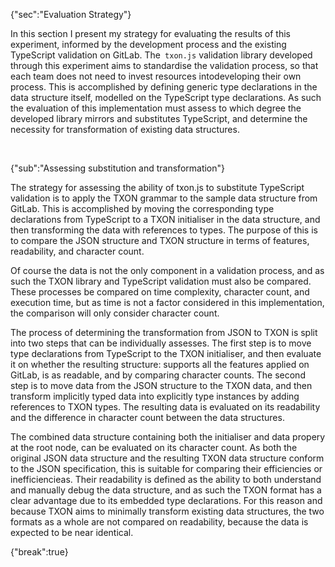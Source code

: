 {"sec":"Evaluation Strategy"}

In this section I present my strategy for evaluating the results of this experiment, informed by the development process and the existing TypeScript validation on GitLab. The` txon.js` validation library developed through this experiment aims to standardise the validation process, so that each team does not need to invest resources intodeveloping  their own process. This is accomplished by defining generic type declarations in the data structure itself, modelled on the TypeScript type declarations. As such the evaluation of this implementation must assess to which degree the developed library mirrors and substitutes TypeScript, and determine the necessity for transformation of existing data structures.

<br>

{"sub":"Assessing substitution and transformation"}

The strategy for assessing the ability of txon.js to substitute TypeScript validation is to apply the TXON grammar to the sample data structure from GitLab. This is accomplished by moving the corresponding type declarations from TypeScript to a TXON initialiser in the data structure, and then transforming the data with references to types. The purpose of this is to compare the JSON structure and TXON structure in terms of features, readability, and character count.

Of course the data is not the only component in a validation process, and as such the TXON library and TypeScript validation must also be compared. These processes be compared on time complexity, character count, and execution time, but as time is not a factor considered in this implementation, the comparison will only consider character count.

The process of determining the transformation from JSON to TXON is split into two steps that can be individually assesses. The first step is to move type declarations from TypeScript to the TXON initialiser, and then evaluate it on whether the resulting structure: supports all the features applied on GitLab, is as readable, and by comparing character counts. The second step is to move data from the JSON structure to the TXON data, and then transform implicitly typed data into explicitly type instances by adding references to TXON types. The resulting data is evaluated on its readability and the difference in character count between the data structures.

The combined data structure containing both the initialiser and data propery at the root node, can be evaluated on its character count. As both the original JSON data structure and the resulting TXON data structure conform to the JSON specification, this is suitable for comparing their efficiencies or inefficiencieas. Their readability is defined as the ability to both understand and manually debug the data structure, and as such the TXON format has a clear advantage due to its embedded type declarations. For this reason and because TXON aims to minimally transform existing data structures, the two formats as a whole are not compared on readability, because the data is expected to be near identical.

{"break":true}